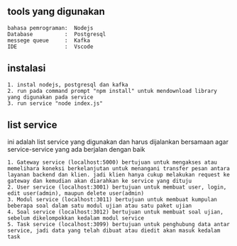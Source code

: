 ## tools yang digunakan
````
bahasa pemrograman:  Nodejs
Database          :  Postgresql
messege queue     :  Kafka
IDE               :  Vscode
````

## instalasi
````
1. instal nodejs, postgresql dan kafka
2. run pada command prompt "npm install" untuk mendownload library yang digunakan pada service
3. run service "node index.js"
````

## list service

ini adalah list service yang digunakan dan harus dijalankan bersamaan agar service-service yang ada berjalan dengan baik
````
1. Gateway service (localhost:5000) bertujuan untuk mengakses atau memelihara koneksi berkelanjutan untuk menangani transfer pesan antara layanan backend dan klien. jadi klien hanya cukup melakukan request ke gateway dan kemudian akan diarahkan ke service yang dituju
2. User service (localhost:3001) bertujuan untuk membuat user, login, edit user(admin), maupun delete user(admin)
3. Modul service (localhost:3011) bertujuan untuk membuat kumpulan beberapa soal dalam satu modul ujian atau satu paket ujian
4. Soal service (localhost:3012) bertujuan untuk membuat soal ujian, sebelum dikelompokkan kedalam modul service
5. Task service (localhost:3099) bertujuan untuk penghubung data antar service, jadi data yang telah dibuat atau diedit akan masuk kedalam task
````

